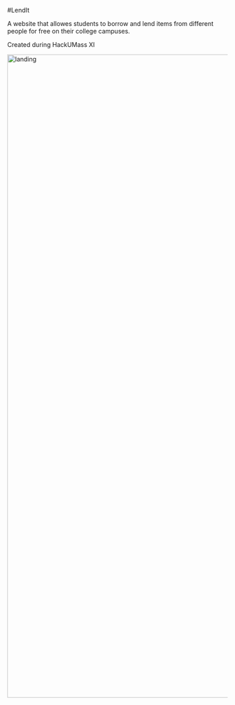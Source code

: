 #LendIt

A website that allowes students to borrow and lend items from different people for free on their college campuses. 

Created during HackUMass XI

<img width="1470" alt="landing" src="https://github.com/shobhitmehro/LendIt/assets/131730833/7d6a763f-3711-4ccc-82ea-3ff796788441">
